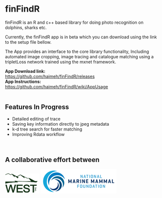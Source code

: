 # finFindR
finFindR is an R and c++ based library for doing photo recognition on dolphins, sharks etc.

Currently, the finFindR app is in beta which you can download using the link to the setup  file bellow.

The App provides an interface to the core library functionality, Including automated image cropping, image tracing and catalogue matching using a tripletLoss network trained using the mxnet framework.<br />

__App Download link:__<br />
https://github.com/haimeh/finFindR/releases<br />
__App Instructions:__<br />
https://github.com/haimeh/finFindR/wiki/AppUsage<br />
<br />


## Features In Progress
- Detailed editing of trace <br />
- Saving key information directly to jpeg metadata<br />
- k-d tree search for faster matching <br />
- Improving Rdata workflow <br />
<br /><br />

## A collaborative effort between

![west](inst/shiny_app/www/west.png)
![nmmf](inst/shiny_app/www/nmmf.png) 
